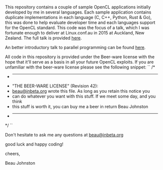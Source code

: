 
This repository contains a couple of sample OpenCL applications initially
developed by me in several languages. Each sample application contains
duplicate implementations in each language (C, C++, Python, Rust & Go), this
was done to help evaluate developer time and each languages support for the
OpenCL standard. This code was the focus of a talk, which I was fortunate
enough to deliver at Linux.conf.au in 2015 at Auckland, New Zealand. The full
talk is provided [here](https://www.youtube.com/watch?v=gyTkarP0HE0 
"Making code run fast On all the things (with OpenCL)").

An better introductory talk to parallel programming can be found [here](http://mirror.linux.org.au/linux.conf.au/2014/Thursday/88-OpenCL_saving_parallel_programers_pain_today_-_Beau_Johnston.mp4 "OpenCL Saving Parallel Programmers Pain Today!").

All code in this repository is provided under the Beer-ware license with the
hope that it'll serve as a basis in all your future OpenCL exploits. If you are
unfamiliar with the beer-ware license please see the following snippet:
``
/*
 * ----------------------------------------------------------------------------
 * "THE BEER-WARE LICENSE" (Revision 42):
 * <beau@inbeta.org> wrote this file. As long as you retain this notice you
 * can do whatever you want with this stuff. If we meet some day, and you think
 * this stuff is worth it, you can buy me a beer in return Beau Johnston
 * ----------------------------------------------------------------------------
 */
``

Don't hesitate to ask me any questions at beau@inbeta.org

good luck and happy coding!

cheers,

Beau Johnston

